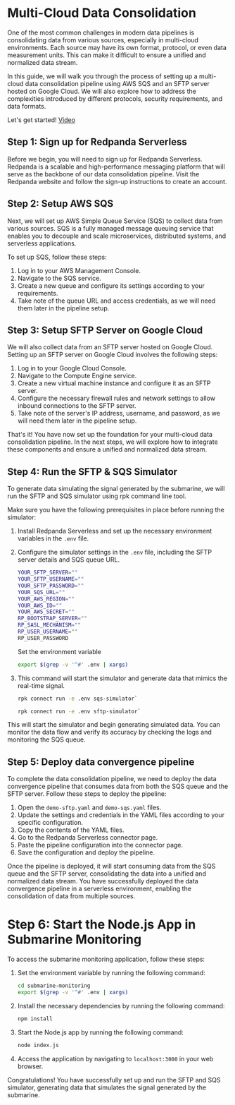 # Multi-Cloud Data Consolidation

One of the most common challenges in modern data pipelines is consolidating data from various sources, especially in multi-cloud environments. Each source may have its own format, protocol, or even data measurement units. This can make it difficult to ensure a unified and normalized data stream.

In this guide, we will walk you through the process of setting up a multi-cloud data consolidation pipeline using AWS SQS and an SFTP server hosted on Google Cloud. We will also explore how to address the complexities introduced by different protocols, security requirements, and data formats.

Let's get started! [Video](https://youtu.be/b0t6E3xKtAc)

## Step 1: Sign up for Redpanda Serverless

Before we begin, you will need to sign up for Redpanda Serverless. Redpanda is a scalable and high-performance messaging platform that will serve as the backbone of our data consolidation pipeline. Visit the Redpanda website and follow the sign-up instructions to create an account.

## Step 2: Setup AWS SQS

Next, we will set up AWS Simple Queue Service (SQS) to collect data from various sources. SQS is a fully managed message queuing service that enables you to decouple and scale microservices, distributed systems, and serverless applications.

To set up SQS, follow these steps:

1. Log in to your AWS Management Console.
2. Navigate to the SQS service.
3. Create a new queue and configure its settings according to your requirements.
4. Take note of the queue URL and access credentials, as we will need them later in the pipeline setup.

## Step 3: Setup SFTP Server on Google Cloud

We will also collect data from an SFTP server hosted on Google Cloud. Setting up an SFTP server on Google Cloud involves the following steps:

1. Log in to your Google Cloud Console.
2. Navigate to the Compute Engine service.
3. Create a new virtual machine instance and configure it as an SFTP server.
4. Configure the necessary firewall rules and network settings to allow inbound connections to the SFTP server.
5. Take note of the server's IP address, username, and password, as we will need them later in the pipeline setup.

That's it! You have now set up the foundation for your multi-cloud data consolidation pipeline. In the next steps, we will explore how to integrate these components and ensure a unified and normalized data stream.


## Step 4: Run the SFTP & SQS Simulator

To generate data simulating the signal generated by the submarine, we will run the SFTP and SQS simulator using rpk command line tool. 

Make sure you have the following prerequisites in place before running the simulator:

1. Install Redpanda Serverless and set up the necessary environment variables in the `.env` file.
2. Configure the simulator settings in the `.env` file, including the SFTP server details and SQS queue URL.

    ```bash
    YOUR_SFTP_SERVER=""
    YOUR_SFTP_USERNAME=""
    YOUR_SFTP_PASSWORD=""
    YOUR_SQS_URL=""
    YOUR_AWS_REGION=""
    YOUR_AWS_ID=""
    YOUR_AWS_SECRET=""
    RP_BOOTSTRAP_SERVER=""
    RP_SASL_MECHANISM=""
    RP_USER_USERNAME=""
    RP_USER_PASSWORD
    ```

    Set the environment variable 
    ```bash
    export $(grep -v '^#' .env | xargs)
    ```


3. This command will start the simulator and generate data that mimics the real-time signal.
    ```bash
    rpk connect run -e .env sqs-simulator` 
    ```

    ```bash
    rpk connect run -e .env sftp-simulator` 
    ```

This will start the simulator and begin generating simulated data. You can monitor the data flow and verify its accuracy by checking the logs and monitoring the SQS queue.



## Step 5: Deploy data convergence pipeline

To complete the data consolidation pipeline, we need to deploy the data convergence pipeline that consumes data from both the SQS queue and the SFTP server. Follow these steps to deploy the pipeline:

1. Open the `demo-sftp.yaml` and `demo-sqs.yaml` files.
2. Update the settings and credentials in the YAML files according to your specific configuration.
3. Copy the contents of the YAML files.
4. Go to the Redpanda Serverless connector page.
5. Paste the pipeline configuration into the connector page.
6. Save the configuration and deploy the pipeline.

Once the pipeline is deployed, it will start consuming data from the SQS queue and the SFTP server, consolidating the data into a unified and normalized data stream.
You have successfully deployed the data convergence pipeline in a serverless environment, enabling the consolidation of data from multiple sources.


# Step 6: Start the Node.js App in Submarine Monitoring

To access the submarine monitoring application, follow these steps:

1. Set the environment variable by running the following command:
   ```bash
   cd submarine-monitoring
   export $(grep -v '^#' .env | xargs)
   ```

2. Install the necessary dependencies by running the following command:
   ```bash
   npm install
   ```

3. Start the Node.js app by running the following command:
   ```bash
   node index.js
   ```

4. Access the application by navigating to `localhost:3000` in your web browser.

Congratulations! You have successfully set up and run the SFTP and SQS simulator, generating data that simulates the signal generated by the submarine.


